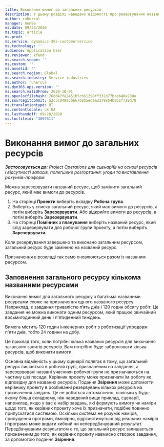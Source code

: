 ```yaml
---
title: Виконання вимог до загальних ресурсів
description: У цьому розділі наведено відомості про резервування названих ресурсів для загальних вимог до ресурсів.
author: ruhercul
manager: AnnBe
ms.date: 09/23/2020
ms.topic: article
ms.prod: ''
ms.service: dynamics-365-customerservice
ms.technology: ''
audience: Application User
ms.reviewer: kfend
ms.search.scope: ''
ms.custom: ''
ms.assetid: ''
ms.search.region: Global
ms.search.industry: Service industries
ms.author: ruhercul
ms.dyn365.ops.version: ''
ms.search.validFrom: 2020-10-01
ms.openlocfilehash: 76dd47fa2451b5cb61298ff332d77bae646a288a
ms.sourcegitcommit: a2c3cd49a3b667b8b5edaa31788b4b9b1f728d78
ms.translationtype: HT
ms.contentlocale: uk-UA
ms.lasthandoff: 09/28/2020
ms.locfileid: "3897611"
---
```

# <a name="generic-resource-requirement-fulfillment"></a>Виконання вимог до загальних ресурсів

_**Застосовується до:** Project Operations для сценаріїв на основі ресурсів і відсутності запасів, полегшене розгортання: угоди та виставлення рахунків-проформ_

Можна зарезервувати названий ресурс, щоб замінити загальний ресурс, який має вимоги до ресурсів.

1. На сторінці **Проекти** виберіть вкладку **Робоча група**.
2. Виберіть у списку загальний ресурс, який має вимоги до ресурсів, а потім виберіть **Зарезервувати**. Або відкрийте вимоги до ресурсів, а потім виберіть **Зарезервувати**.
3. На сторінці **Помічник з планування** виберіть названий ресурс, який слід зарезервувати для робочої групи проекту, а потім виберіть **Зарезервувати**.

Коли резервування завершено та виконано загальним ресурсом, загальний ресурс буде замінено на названий ресурс.

Призначення в розкладі так само оновлюються разом із названим ресурсом.

## <a name="fulfill-a-generic-resource-with-multiple-named-resources"></a>Заповнення загального ресурсу кількома названими ресурсами
Виконання вимог для загального ресурсу з багатьма названими ресурсами схоже на призначення одного названого ресурсу. Наприклад, є завдання тривалістю п’ять днів і 120 годин обсягу робіт. Це завдання не можна виконати одним ресурсом, який працює звичайний восьмигодинний день і п'ятиденний тиждень. 

Вимога містить 120 годин інженерних робіт з роботизації упродовж п'яти днів, тобто 24 години на добу.

Це приклад того, коли потрібні кілька названих ресурсів для виконання загальних запитів ресурсів. Вам потрібно буде забронювати кілька ресурсів, щоб виконати вимоги.

Основна відмінність у цьому сценарії полягає в тому, що загальний ресурс лишається в робочій групі, призначеним на завдання, а зарезервовані названі учасники робочої групи не призначаються на частину цієї посади. Керівник проекту може призначати їм роботу як відповідну для названих ресурсів. Подання **Звірення** може допомогти керівнику проекту в розбиванні резервувань кількох ресурсів на призначення завдань. Це не робиться автоматично, оскільки у будь-якому більш складному, ніж наведений вище приклад, сценарії, наприклад, якщо у вас є набір завдань, які формують вимогу чи наміри щодо того, як керівник проекту хоче їх призначити, подібне повинно припускатися системою. Оскільки система не розуміє намірів, припущення програми, ймовірно, відрізнятимуться від реальних намірів і програма може видати хибний чи непередбачуваний результат. Передбачуваним результатом є те, що загальний ресурс залишається призначеним до того, як керівник проекту навмисно створює завдання, за допомогою подання **Звірення**.


